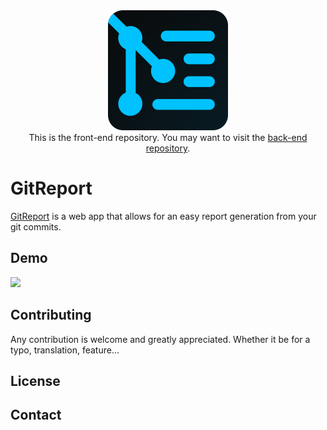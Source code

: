<div align="center">
	<a href="https://git-report.com/"><img width="192" src="https://raw.githubusercontent.com/adrien-nf/git-report-web/master/public/logo192.png" alt="GitReport"></a>
	<br/>
This is the front-end repository. You may want to visit the <a href="https://github.com/nathangobinet/git-report-api">back-end repository</a>.
</div>

# GitReport

<a href="https://git-report.com/">GitReport</a> is a web app that allows for an easy report generation from your git commits.

## Demo

<img src="https://git-report.com/demo-bd290955.gif"/>

## Contributing

Any contribution is welcome and greatly appreciated. Whether it be for a typo, translation, feature... 

## License

## Contact
